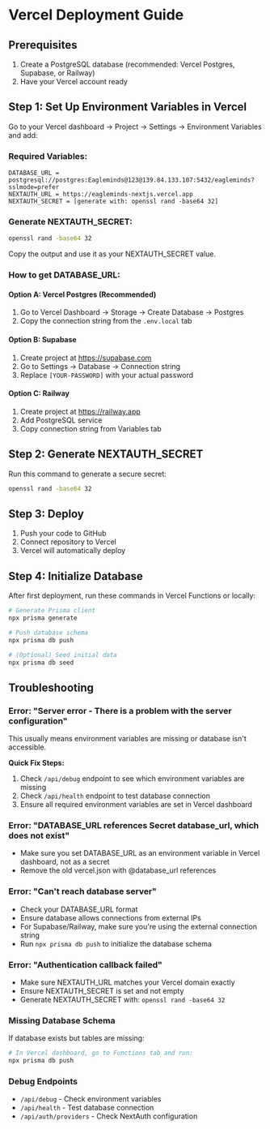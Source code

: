 # Vercel Deployment Guide

## Prerequisites

1. Create a PostgreSQL database (recommended: Vercel Postgres, Supabase, or Railway)
2. Have your Vercel account ready

## Step 1: Set Up Environment Variables in Vercel

Go to your Vercel dashboard → Project → Settings → Environment Variables and add:

### Required Variables:

```
DATABASE_URL = postgresql://postgres:Eagleminds@123@139.84.133.107:5432/eagleminds?sslmode=prefer
NEXTAUTH_URL = https://eagleminds-nextjs.vercel.app
NEXTAUTH_SECRET = [generate with: openssl rand -base64 32]
```

### Generate NEXTAUTH_SECRET:
```bash
openssl rand -base64 32
```
Copy the output and use it as your NEXTAUTH_SECRET value.

### How to get DATABASE_URL:

#### Option A: Vercel Postgres (Recommended)
1. Go to Vercel Dashboard → Storage → Create Database → Postgres
2. Copy the connection string from the `.env.local` tab

#### Option B: Supabase
1. Create project at https://supabase.com
2. Go to Settings → Database → Connection string
3. Replace `[YOUR-PASSWORD]` with your actual password

#### Option C: Railway
1. Create project at https://railway.app
2. Add PostgreSQL service
3. Copy connection string from Variables tab

## Step 2: Generate NEXTAUTH_SECRET

Run this command to generate a secure secret:
```bash
openssl rand -base64 32
```

## Step 3: Deploy

1. Push your code to GitHub
2. Connect repository to Vercel
3. Vercel will automatically deploy

## Step 4: Initialize Database

After first deployment, run these commands in Vercel Functions or locally:

```bash
# Generate Prisma client
npx prisma generate

# Push database schema
npx prisma db push

# (Optional) Seed initial data
npx prisma db seed
```

## Troubleshooting

### Error: "Server error - There is a problem with the server configuration"
This usually means environment variables are missing or database isn't accessible.

**Quick Fix Steps:**
1. Check `/api/debug` endpoint to see which environment variables are missing
2. Check `/api/health` endpoint to test database connection
3. Ensure all required environment variables are set in Vercel dashboard

### Error: "DATABASE_URL references Secret database_url, which does not exist"
- Make sure you set DATABASE_URL as an environment variable in Vercel dashboard, not as a secret
- Remove the old vercel.json with @database_url references

### Error: "Can't reach database server"
- Check your DATABASE_URL format
- Ensure database allows connections from external IPs
- For Supabase/Railway, make sure you're using the external connection string
- Run `npx prisma db push` to initialize the database schema

### Error: "Authentication callback failed"
- Make sure NEXTAUTH_URL matches your Vercel domain exactly
- Ensure NEXTAUTH_SECRET is set and not empty
- Generate NEXTAUTH_SECRET with: `openssl rand -base64 32`

### Missing Database Schema
If database exists but tables are missing:
```bash
# In Vercel dashboard, go to Functions tab and run:
npx prisma db push
```

### Debug Endpoints
- `/api/debug` - Check environment variables
- `/api/health` - Test database connection
- `/api/auth/providers` - Check NextAuth configuration